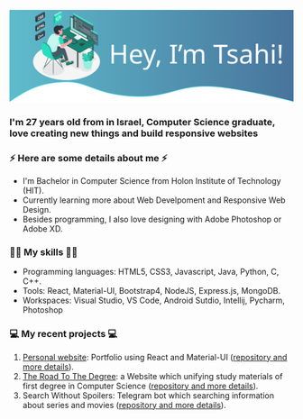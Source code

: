 ![](https://github.com/tsahiBarshevsky/tsahiBarshevsky/blob/master/Images/top.svg)

### I'm 27 years old from in Israel, Computer Science graduate, love creating new things and build responsive websites

### ⚡ Here are some details about me ⚡
* I'm Bachelor in Computer Science from Holon Institute of Technology (HIT).
* Currently learning more about Web Develpoment and Responsive Web Design.
* Besides programming, I also love designing with Adobe Photoshop or Adobe XD.

### 💪🏼 My skills 💪🏼
* Programming languages: HTML5, CSS3, Javascript, Java, Python, C, C++.
* Tools: React, Material-UI, Bootstrap4, NodeJS, Express.js, MongoDB.
* Workspaces: Visual Studio, VS Code, Android Sutdio, Intellij, Pycharm, Photoshop

### 💻 My recent projects 💻
1. [Personal website](https://tsahis-website.herokuapp.com/): Portfolio using React and Material-UI ([repository and more details](https://github.com/tsahiBarshevsky/tsahis-website-react)).
1. [The Road To The Degree](https://the-road-to-the-degree.herokuapp.com/): a Website which unifying study materials of first degree in Computer Science ([repository and more details](https://github.com/tsahiBarshevsky/CS-study-materials)).
1. Search Without Spoilers: Telegram bot which searching information about series and movies ([repository and more details](https://github.com/tsahiBarshevsky/Search-Without-Spoilers-Bot)).
